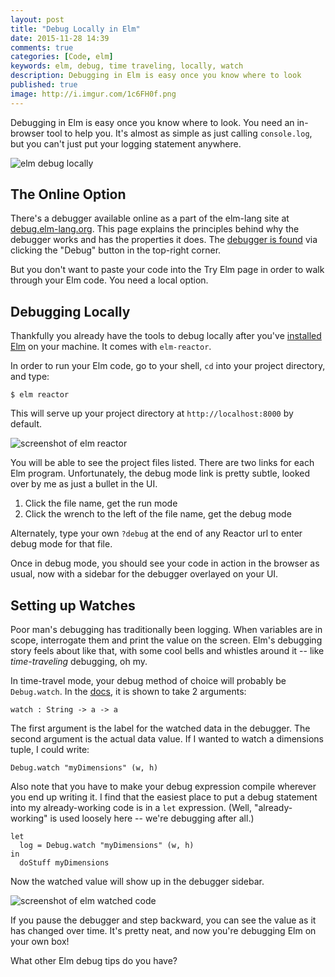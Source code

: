 ```yaml
---
layout: post
title: "Debug Locally in Elm"
date: 2015-11-28 14:39
comments: true
categories: [Code, elm]
keywords: elm, debug, time traveling, locally, watch
description: Debugging in Elm is easy once you know where to look
published: true
image: http://i.imgur.com/1c6FH0f.png
---
```


Debugging in Elm is easy once you know where to look.  You need an in-browser tool to help you.  It's almost as simple as just calling `console.log`, but you can't just put your logging statement anywhere.  

![elm debug locally](http://i.imgur.com/1c6FH0f.png)

<!--more-->

## The Online Option

There's a debugger available online as a part of the elm-lang site at [debug.elm-lang.org](http://debug.elm-lang.org/).  This page explains the principles behind why the debugger works and has the properties it does.  The [debugger is found](http://debug.elm-lang.org/try) via clicking the "Debug" button in the top-right corner.

But you don't want to paste your code into the Try Elm page in order to walk through your Elm code.  You need a local option.  

## Debugging Locally

Thankfully you already have the tools to debug locally after you've [installed Elm](http://elm-lang.org/install) on your machine.   It comes with `elm-reactor`.  

In order to run your Elm code, go to your shell, `cd` into your project directory, and type:

```
$ elm reactor
```

This will serve up your project directory at `http://localhost:8000` by default.  

![screenshot of elm reactor](http://i.imgur.com/yE93W9g.png)

You will be able to see the project files listed.  There are two links for each Elm program.  Unfortunately, the debug mode link is pretty subtle, looked over by me as just a bullet in the UI.

1. Click the file name, get the run mode
2. Click the wrench to the left of the file name, get the debug mode

Alternately, type your own `?debug` at the end of any Reactor url to enter debug mode for that file.

Once in debug mode, you should see your code in action in the browser as usual, now with a sidebar for the debugger overlayed on your UI.

## Setting up Watches

Poor man's debugging has traditionally been logging. When variables are in scope, interrogate them and print the value on the screen.  Elm's debugging story feels about like that, with some cool bells and whistles around it -- like _time-traveling_ debugging, oh my.

In time-travel mode, your debug method of choice will probably be `Debug.watch`.  In the [docs](http://package.elm-lang.org/packages/elm-lang/core/2.0.1/Debug#watch), it is shown to take 2 arguments:

```
watch : String -> a -> a
```

The first argument is the label for the watched data in the debugger.  The second argument is the actual data value.  If I wanted to watch a dimensions tuple, I could write:

```
Debug.watch "myDimensions" (w, h)
```

Also note that you have to make your debug expression compile wherever you end up writing it.  I find that the easiest place to put a debug statement into my already-working code is in a `let` expression.  (Well, "already-working" is used loosely here -- we're debugging after all.)

```
let
  log = Debug.watch "myDimensions" (w, h)
in
  doStuff myDimensions
```

Now the watched value will show up in the debugger sidebar.

![screenshot of elm watched code](http://i.imgur.com/PlI83Kq.png)

If you pause the debugger and step backward, you can see the value as it has changed over time.  It's pretty neat, and now you're debugging Elm on your own box!

What other Elm debug tips do you have?
